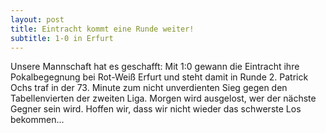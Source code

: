 ```yaml
---
layout: post
title: Eintracht kommt eine Runde weiter!
subtitle: 1-0 in Erfurt
---
```


Unsere Mannschaft hat es geschafft: Mit 1:0 gewann die Eintracht ihre Pokalbegegnung bei Rot-Weiß Erfurt und steht damit in Runde 2. Patrick Ochs traf in der 73. Minute zum nicht unverdienten Sieg gegen den Tabellenvierten der zweiten Liga. Morgen wird ausgelost, wer der nächste Gegner sein wird. Hoffen wir, dass wir nicht wieder das schwerste Los bekommen...


